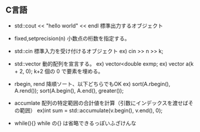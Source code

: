 ## C言語

+ std::cout << "hello world" << endl
標準出力するオブジェクト

+ fixed,setprecision(n)
小数点の桁数を指定する。

+ std::cin
標準入力を受け付けるオブジェクト
ex) cin >> n >> k;

+ std::vector
動的配列を宣言する。
ex) vector<double exmp;
ex) vector<int> a(k + 2, 0); k+2 個の 0 で要素を埋める。

+ rbegin, rend
降順ソート、以下どちらでもOK
ex) sort(A.rbegin(), A.rend());
sort(A.begin(), A.end(),  greater<int>());  

+ accumlate
配列の特定範囲の合計値を計算（引数にインデックスを渡せばその範囲）
ex)int sum = std::accumulate(v.begin(), v.end(), 0);


+ while(){}
while の{} は省略できるっぽいふざけんな
